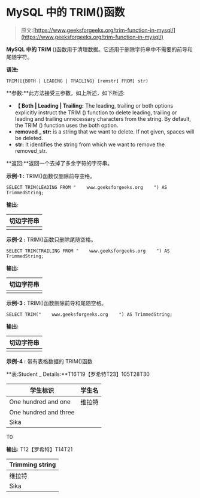# MySQL 中的 TRIM()函数

> 原文:[https://www.geeksforgeeks.org/trim-function-in-mysql/](https://www.geeksforgeeks.org/trim-function-in-mysql/)

**MySQL 中的 TRIM** ()函数用于清理数据。它还用于删除字符串中不需要的前导和尾随字符。

**语法:**

```
TRIM([{BOTH | LEADING | TRAILING} [remstr] FROM] str)

```

**参数:**此方法接受三参数，如上所述，如下所述:

*   **【 Both | Leading | Trailing:** The leading, trailing or both options explicitly instruct the TRIM () function to delete leading, trailing or leading and trailing unnecessary characters from the string. By default, the TRIM () function uses the both option.
*   **removed _ str:** is a string that we want to delete. If not given, spaces will be deleted.
*   **str:** It identifies the string from which we want to remove the removed_str.

**返回:**返回一个去掉了多余字符的字符串。

**示例-1 :** TRIM()函数仅删除前导空格。

```
SELECT TRIM(LEADING FROM "    www.geeksforgeeks.org    ") AS TrimmedString;

```

**输出:**

| 切边字符串 |
| --- |
|  |

**示例-2 :** TRIM()函数只删除尾随空格。

```
SELECT TRIM(TRAILING FROM "    www.geeksforgeeks.org    ") AS TrimmedString;

```

**输出:**

| 切边字符串 |
| --- |
|  |

**示例-3 :** TRIM()函数删除前导和尾随空格。

```
SELECT TRIM("    www.geeksforgeeks.org    ") AS TrimmedString;

```

**输出:**

| 切边字符串 |
| --- |
|  |

**示例-4 :** 带有表格数据的 TRIM()函数

**表:Student _ Details:**T16T19【罗希特T23】105T28T30

| 学生标识 | 学生名 |
| --- | --- |
| One hundred and one | 维拉特 |
| One hundred and three |
| Sika |

T0

**输出:** T12【罗希特】T14T21

| Trimming string |
| --- |
| 维拉特 |
| Sika |